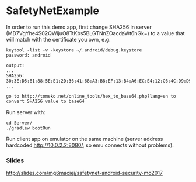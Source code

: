 # SafetyNetExample

In order to run this demo app, first change SHA256 in server (MD7VgYhe4S02QWijuO8TtKbs5BLGTNnZOacdaWt6hGk=) to a value that will match with the certificate you own, e.g.

    keytool -list -v -keystore ~/.android/debug.keystore
    password: android
    
    output:
    ...
    SHA256: 30:3E:D5:81:88:5E:E1:2D:36:41:68:A3:B8:EF:13:B4:A6:EC:E4:12:C6:4C:D9:D9:39:A7:1D:69:6B:7A:84:69
    ...
    
    go to http://tomeko.net/online_tools/hex_to_base64.php?lang=en to convert SHA256 value to base64

Run server with:

    cd Server/
    ./gradlew bootRun

Run client app on emulator on the same machine (server address hardcoded http://10.0.2.2:8080/, so emu connects without problems).

### Slides

http://slides.com/mg6maciej/safetynet-android-security-mo2017
